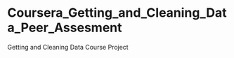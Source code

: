 Coursera_Getting_and_Cleaning_Data_Peer_Assesment
=================================================

Getting and Cleaning Data Course Project
